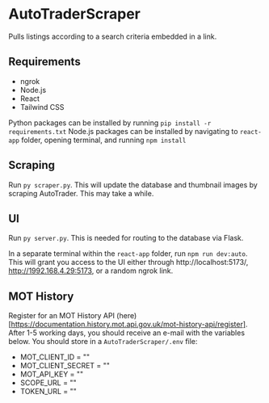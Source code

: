 # AutoTraderScraper
Pulls listings according to a search criteria embedded in a link.

## Requirements
- ngrok
- Node.js
- React
- Tailwind CSS 

Python packages can be installed by running `pip install -r requirements.txt`
Node.js packages can be installed by navigating to `react-app` folder, opening terminal, and running `npm install`

## Scraping

Run `py scraper.py`. This will update the database and thumbnail images by scraping AutoTrader. This may take a while. 

## UI

Run `py server.py`. This is needed for routing to the database via Flask.

In a separate terminal within the `react-app` folder, run `npm run dev:auto`. This will grant you access to the UI either through http://localhost:5173/, http://1992.168.4.29:5173, or a random ngrok link.

## MOT History

Register for an MOT History API (here)[https://documentation.history.mot.api.gov.uk/mot-history-api/register].    
After 1-5 working days, you should receive an e-mail with the variables below. You should store in a `AutoTraderScraper/.env` file:

- MOT_CLIENT_ID = "<Client ID>"
- MOT_CLIENT_SECRET = "<Client Secret>"
- MOT_API_KEY = "<API key>"
- SCOPE_URL = "<Scope URL>"
- TOKEN_URL = "<Token URL>"
